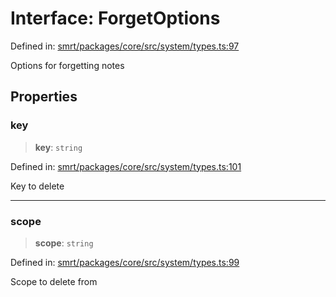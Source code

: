 # Interface: ForgetOptions

Defined in: [smrt/packages/core/src/system/types.ts:97](https://github.com/happyvertical/smrt/blob/71a16025d52b026725fd522a392015e67e1d6489/packages/core/src/system/types.ts#L97)

Options for forgetting notes

## Properties

### key

> **key**: `string`

Defined in: [smrt/packages/core/src/system/types.ts:101](https://github.com/happyvertical/smrt/blob/71a16025d52b026725fd522a392015e67e1d6489/packages/core/src/system/types.ts#L101)

Key to delete

***

### scope

> **scope**: `string`

Defined in: [smrt/packages/core/src/system/types.ts:99](https://github.com/happyvertical/smrt/blob/71a16025d52b026725fd522a392015e67e1d6489/packages/core/src/system/types.ts#L99)

Scope to delete from
